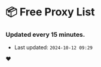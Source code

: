 # :package: Free Proxy List
### Updated every 15 minutes.

- Last updated: `2024-10-12 09:29`

:heart:
